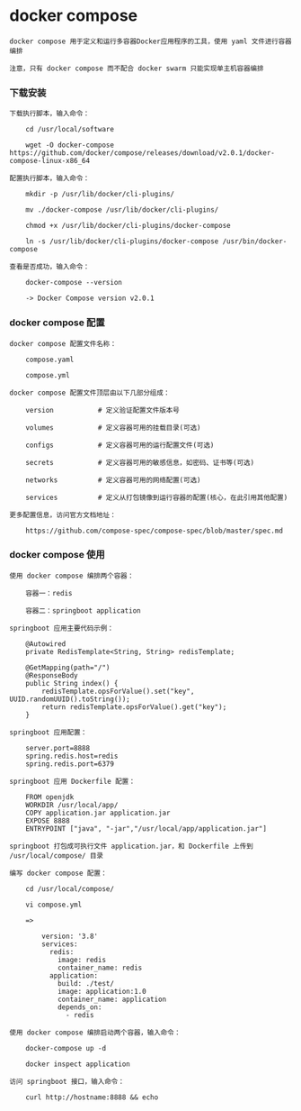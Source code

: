 
# docker compose

    docker compose 用于定义和运行多容器Docker应用程序的工具，使用 yaml 文件进行容器编排

    注意，只有 docker compose 而不配合 docker swarm 只能实现单主机容器编排

### 下载安装

    下载执行脚本，输入命令：

        cd /usr/local/software

        wget -O docker-compose https://github.com/docker/compose/releases/download/v2.0.1/docker-compose-linux-x86_64

    配置执行脚本，输入命令：

        mkdir -p /usr/lib/docker/cli-plugins/

        mv ./docker-compose /usr/lib/docker/cli-plugins/

        chmod +x /usr/lib/docker/cli-plugins/docker-compose

        ln -s /usr/lib/docker/cli-plugins/docker-compose /usr/bin/docker-compose

    查看是否成功，输入命令：

        docker-compose --version

        -> Docker Compose version v2.0.1

### docker compose 配置

    docker compose 配置文件名称：

        compose.yaml

        compose.yml

    docker compose 配置文件顶层由以下几部分组成：

        version           # 定义验证配置文件版本号

        volumes           # 定义容器可用的挂载目录(可选)

        configs           # 定义容器可用的运行配置文件(可选)

        secrets           # 定义容器可用的敏感信息，如密码、证书等(可选)

        networks          # 定义容器可用的网络配置(可选)

        services          # 定义从打包镜像到运行容器的配置(核心，在此引用其他配置)

    更多配置信息，访问官方文档地址：

        https://github.com/compose-spec/compose-spec/blob/master/spec.md

### docker compose 使用

    使用 docker compose 编排两个容器：

        容器一：redis

        容器二：springboot application

    springboot 应用主要代码示例：

        @Autowired
        private RedisTemplate<String, String> redisTemplate;

        @GetMapping(path="/")
        @ResponseBody
        public String index() {
            redisTemplate.opsForValue().set("key", UUID.randomUUID().toString());
            return redisTemplate.opsForValue().get("key");
        }

    springboot 应用配置：

        server.port=8888
        spring.redis.host=redis
        spring.redis.port=6379

    springboot 应用 Dockerfile 配置：

        FROM openjdk
        WORKDIR /usr/local/app/
        COPY application.jar application.jar
        EXPOSE 8888
        ENTRYPOINT ["java", "-jar","/usr/local/app/application.jar"]

    springboot 打包成可执行文件 application.jar，和 Dockerfile 上传到 /usr/local/compose/ 目录

    编写 docker compose 配置：

        cd /usr/local/compose/

        vi compose.yml

        =>

            version: '3.8'
            services:
              redis:
                image: redis
                container_name: redis
              application:
                build: ./test/
                image: application:1.0
                container_name: application
                depends_on:
                  - redis

    使用 docker compose 编排启动两个容器，输入命令：

        docker-compose up -d

        docker inspect application

    访问 springboot 接口，输入命令：

        curl http://hostname:8888 && echo
